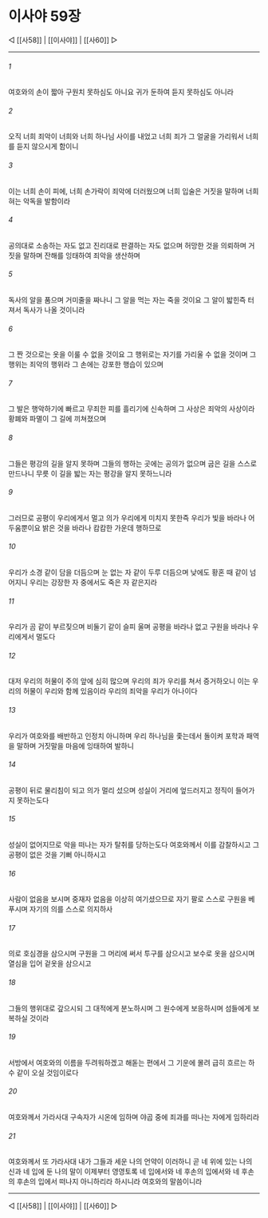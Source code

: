 ﻿# 이사야 59장

◁ [[사58]] | [[이사야]] | [[사60]] ▷
***

###### 1
여호와의 손이 짧아 구원치 못하심도 아니요 귀가 둔하여 듣지 못하심도 아니라

###### 2
오직 너희 죄악이 너희와 너희 하나님 사이를 내었고 너희 죄가 그 얼굴을 가리워서 너희를 듣지 않으시게 함이니

###### 3
이는 너희 손이 피에, 너희 손가락이 죄악에 더러웠으며 너희 입술은 거짓을 말하며 너희 혀는 악독을 발함이라

###### 4
공의대로 소송하는 자도 없고 진리대로 판결하는 자도 없으며 허망한 것을 의뢰하며 거짓을 말하며 잔해를 잉태하여 죄악을 생산하며

###### 5
독사의 알을 품으며 거미줄을 짜나니 그 알을 먹는 자는 죽을 것이요 그 알이 밟힌즉 터져서 독사가 나올 것이니라

###### 6
그 짠 것으로는 옷을 이룰 수 없을 것이요 그 행위로는 자기를 가리울 수 없을 것이며 그 행위는 죄악의 행위라 그 손에는 강포한 행습이 있으며

###### 7
그 발은 행악하기에 빠르고 무죄한 피를 흘리기에 신속하며 그 사상은 죄악의 사상이라 황폐와 파멸이 그 길에 끼쳐졌으며

###### 8
그들은 평강의 길을 알지 못하며 그들의 행하는 곳에는 공의가 없으며 굽은 길을 스스로 만드나니 무릇 이 길을 밟는 자는 평강을 알지 못하느니라

###### 9
그러므로 공평이 우리에게서 멀고 의가 우리에게 미치지 못한즉 우리가 빛을 바라나 어두움뿐이요 밝은 것을 바라나 캄캄한 가운데 행하므로

###### 10
우리가 소경 같이 담을 더듬으며 눈 없는 자 같이 두루 더듬으며 낮에도 황혼 때 같이 넘어지니 우리는 강장한 자 중에서도 죽은 자 같은지라

###### 11
우리가 곰 같이 부르짖으며 비둘기 같이 슬피 울며 공평을 바라나 없고 구원을 바라나 우리에게서 멀도다

###### 12
대저 우리의 허물이 주의 앞에 심히 많으며 우리의 죄가 우리를 쳐서 증거하오니 이는 우리의 허물이 우리와 함께 있음이라 우리의 죄악을 우리가 아나이다

###### 13
우리가 여호와를 배반하고 인정치 아니하며 우리 하나님을 좇는데서 돌이켜 포학과 패역을 말하며 거짓말을 마음에 잉태하여 발하니

###### 14
공평이 뒤로 물리침이 되고 의가 멀리 섰으며 성실이 거리에 엎드러지고 정직이 들어가지 못하는도다

###### 15
성실이 없어지므로 악을 떠나는 자가 탈취를 당하는도다 여호와께서 이를 감찰하시고 그 공평이 없은 것을 기뻐 아니하시고

###### 16
사람이 없음을 보시며 중재자 없음을 이상히 여기셨으므로 자기 팔로 스스로 구원을 베푸시며 자기의 의를 스스로 의지하사

###### 17
의로 호심경을 삼으시며 구원을 그 머리에 써서 투구를 삼으시고 보수로 옷을 삼으시며 열심을 입어 겉옷을 삼으시고

###### 18
그들의 행위대로 갚으시되 그 대적에게 분노하시며 그 원수에게 보응하시며 섬들에게 보복하실 것이라

###### 19
서방에서 여호와의 이름을 두려워하겠고 해돋는 편에서 그 기운에 몰려 급히 흐르는 하수 같이 오실 것임이로다

###### 20
여호와께서 가라사대 구속자가 시온에 임하며 야곱 중에 죄과를 떠나는 자에게 임하리라

###### 21
여호와께서 또 가라사대 내가 그들과 세운 나의 언약이 이러하니 곧 네 위에 있는 나의 신과 네 입에 둔 나의 말이 이제부터 영영토록 네 입에서와 네 후손의 입에서와 네 후손의 후손의 입에서 떠나지 아니하리라 하시니라 여호와의 말씀이니라

***
◁ [[사58]] | [[이사야]] | [[사60]] ▷